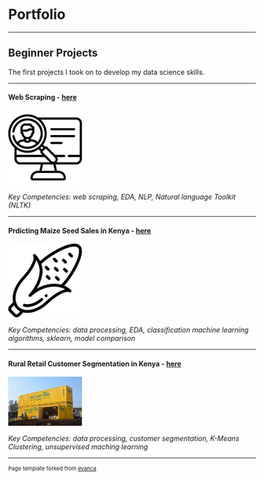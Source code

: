 # Portfolio
---
## Beginner Projects
The first projects I took on to develop my data science skills. 

---
#### Web Scraping - [here](https://github.com/bellpatrick/bellpatrick.github.io/blob/main/webscraping/Data%20Scientist%20Job%20Posts%20-%20Web%20Scraping.ipynb)

<img src="images/headhunter.png" width="150"/>

*Key Competencies: web scraping, EDA, NLP, Natural language Toolkit (NLTK)*

---
#### Prdicting Maize Seed Sales in Kenya - [here](https://github.com/bellpatrick/bellpatrick.github.io/blob/main/maize_sales/maize_acreage.ipynb)

<img src="images/corn.png" width="150"/>

*Key Competencies: data processing, EDA, classification machine learning algorithms, sklearn, model comparison*

---
#### Rural Retail Customer Segmentation in Kenya - [here](https://github.com/bellpatrick/bellpatrick.github.io/blob/main/duka_segmentation/Duka%20Customer%20Segmentation.ipynb)

<img src="images/duka.jpeg" width="150"/>

*Key Competencies: data processing, customer segmentation, K-Means Clustering, unsupervised maching learning*

---
<p style="font-size:11px">Page template forked from <a href="https://github.com/evanca/quick-portfolio">evanca</a></p>
<!-- Remove above link if you don't want to attibute -->
